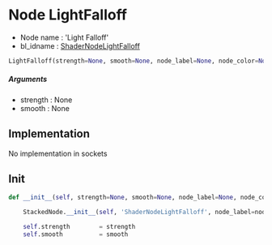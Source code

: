 # Node LightFalloff

- Node name : 'Light Falloff'
- bl_idname : [ShaderNodeLightFalloff](https://docs.blender.org/api/current/bpy.types.{bl_idname}.html)


``` python
LightFalloff(strength=None, smooth=None, node_label=None, node_color=None)
```
##### Arguments

- strength : None
- smooth : None

## Implementation

No implementation in sockets

## Init

``` python
def __init__(self, strength=None, smooth=None, node_label=None, node_color=None):

    StackedNode.__init__(self, 'ShaderNodeLightFalloff', node_label=node_label, node_color=node_color)

    self.strength        = strength
    self.smooth          = smooth
```
